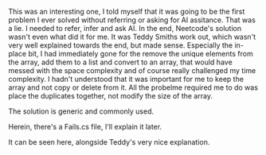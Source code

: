 This was an interesting one, I told myself that it was going to be the first problem I ever solved without referring or asking for AI assitance. That was a lie.
I needed to refer, infer and ask AI. In the end,  Neetcode's solution wasn't even what did it for me. It was Teddy Smiths work out, which wasn't very well explained towards the end, but made sense. Especially the in-place bit, I had immediately gone for the remove the unique elements from the array, add them to a list and convert to an array, that would have messed with the space complexity and of course really challenged my time complexity. I hadn't understood that it was important for me to keep the array and not copy or delete from it. All the probelme required me to do was place the duplicates together, not modify the size of the array.

The solution is generic and commonly used.

Herein, there's a Fails.cs file, I'll explain it later.


It can be seen here, alongside Teddy's very nice explanation.